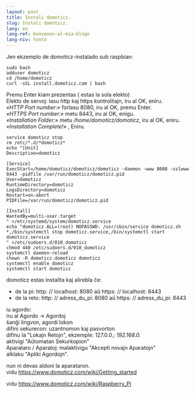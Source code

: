 ```yaml
---
layout: post
title: Instali domoticz.
slug: Instali domoticz.
lang: eo
lang-ref: bonvenon-al-mia-blogo
lang-niv: fonto
---
```


Jen ekzemplo de domoticz-instalado sub raspbian:

    sudo bash
    adduser domoticz
    cd /home/domoticz
    curl -sSL install.domoticz.com | bash

Premu Enter kiam prezentas (<OK> estas la sola elekto)  
Elekto de servoj: lasu http kaj https kontrolitajn, iru al OK, eniru.  
_«HTTP Port number:»_ forlasu 8080, iru al OK, premu Enter.  
_«HTTPS Port number:»_ metu 8443, iru al OK, enigu.  
_«Installation Folder:»_ metu _/home/domoticz/domoticz_, iru al OK, eniru.  
_«Installation Complete!»_  , Eniru.

    service domoticz stop
    rm /etc/*.d/*domoticz*
    echo "[Unit]
    Description=domoticz
    
    [Service]
    ExecStart=/home/domoticz/domoticz/domoticz -daemon -www 8080 -sslwww 8443 -pidfile /var/run/domoticz/domoticz.pid
    User=domoticz
    RuntimeDirectory=domoticz
    LogsDirectory=domoticz
    Restart=on-abort
    PIDFile=/var/run/domoticz/domoticz.pid
    
    [Install]
    WantedBy=multi-user.target
    " >/etc/systemd/system/domoticz.service
    echo "domoticz ALL=(root) NOPASSWD: /usr/sbin/service domoticz.sh *,/bin/systemctl stop domoticz.service,/bin/systemctl start domoticz.service
    " >/etc/sudoers.d/010_domoticz
    chmod 440 /etc/sudoers.d/010_domoticz
    systemctl daemon-reload
    chown -R domoticz.domoticz domoticz
    systemctl enable domoticz
    systemctl start domoticz

domoticz estas instalita kaj alirebla ĉe:  
* de la pi: http: // localhost: 8080 aŭ https: // localhost: 8443
* de la reto: http: // adress_du_pi: 8080 aŭ https: // adress_du_pi: 8443

iu agordo:  
iru al Agordo -> Agordoj  
ŝanĝi lingvon, agordi lokon  
difini sekurecon: uzantnomon kaj pasvorton  
difinu la "Lokajn Retojn", ekzemple: 127.0.0.*; 192.168.0.*  
aktivigi "Aŭtomatan Sekurkopion"  
Aparataro / Aparatoj: malaktivigu "Akcepti novajn Aparatojn"  
alklaku "Apliki Agordojn".  

nun ni devas aldoni la aparataron.  
vidu https://www.domoticz.com/wiki/Getting_started


vidu https://www.domoticz.com/wiki/Raspberry_Pi
